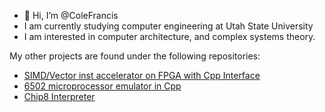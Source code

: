- 👋 Hi, I’m @ColeFrancis
- I am currently studying computer engineering at Utah State University
- I am interested in computer architecture, and complex systems theory.

My other projects are found under the following repositories:
- [SIMD/Vector inst accelerator on FPGA with Cpp Interface](https://github.com/ColeFrancis/FPGA-Vector-Accelerator-with-cpp-Interface-V1)
- [6502 microprocessor emulator in Cpp](https://github.com/ColeFrancis/6502)
- [Chip8 Interpreter](https://github.com/ColeFrancis/Chip8_Interpreter)
